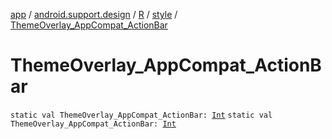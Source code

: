 [app](../../../index.md) / [android.support.design](../../index.md) / [R](../index.md) / [style](index.md) / [ThemeOverlay_AppCompat_ActionBar](./-theme-overlay_-app-compat_-action-bar.md)

# ThemeOverlay_AppCompat_ActionBar

`static val ThemeOverlay_AppCompat_ActionBar: `[`Int`](https://kotlinlang.org/api/latest/jvm/stdlib/kotlin/-int/index.html)
`static val ThemeOverlay_AppCompat_ActionBar: `[`Int`](https://kotlinlang.org/api/latest/jvm/stdlib/kotlin/-int/index.html)